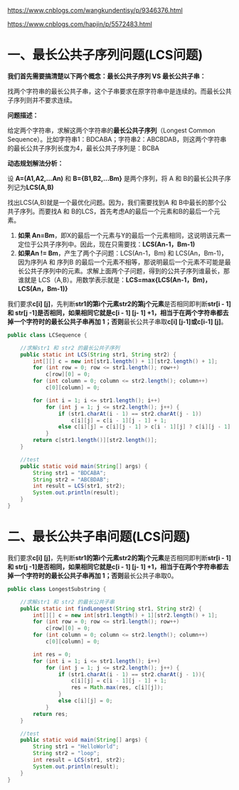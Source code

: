 

https://www.cnblogs.com/wangkundentisy/p/9346376.html

https://www.cnblogs.com/hapjin/p/5572483.html

# 一、最长公共子序列问题(LCS问题)

**我们首先需要搞清楚以下两个概念：最长公共子序列 VS 最长公共子串：**

找两个字符串的最长公共子串，这个子串要求在原字符串中是连续的。而最长公共子序列则并不要求连续。

**问题描述：**

给定两个字符串，求解这两个字符串的**最长公共子序列**（Longest Common Sequence）。比如字符串1：BDCABA；字符串2：ABCBDAB，则这两个字符串的最长公共子序列长度为4，最长公共子序列是：BCBA

**动态规划解法分析：**

设 **A=(A1,A2,…An)** 和 **B={B1,B2,…Bm}** 是两个序列，将 A 和 B的最长公共子序列记为**LCS(A,B)**

找出LCS(A,B)就是一个最优化问题。因为，我们需要找到A 和 B中最长的那个公共子序列。而要找A 和 B的LCS，首先考虑A的最后一个元素和B的最后一个元素。

1. **如果 An=Bm**，即X的最后一个元素与Y的最后一个元素相同，这说明该元素一定位于公共子序列中。因此，现在只需要找：**LCS(An-1，Bm-1)**
2. **如果An != Bm**，产生了两个子问题：LCS(An-1，Bm) 和 LCS(An，Bm-1)，因为序列A 和 序列B 的最后一个元素不相等，那说明最后一个元素不可能是最长公共子序列中的元素。求解上面两个子问题，得到的公共子序列谁最长，那谁就是 LCS（A,B）。用数学表示就是：**LCS=max{LCS(An-1，Bm)，LCS(An，Bm-1)}**

我们要求**c[i] [j]**，先判断**str1的第i个元素str2的第j个元素**是否相同即判断**str[i - 1]**和 **str[j -1]**是否相同，如果相同它就是**c[i - 1] [j- 1] +1，相当于在两个字符串都去掉一个字符时的**最长公共子串**再加 **1**；否则**最长公共子串取**c[i] [j-1]或c[i-1] [j]**。

```java
public class LCSequence {

    //求解str1 和 str2 的最长公共子序列
    public static int LCS(String str1, String str2) {
        int[][] c = new int[str1.length() + 1][str2.length() + 1];
        for (int row = 0; row <= str1.length(); row++)
            c[row][0] = 0;
        for (int column = 0; column <= str2.length(); column++)
            c[0][column] = 0;

        for (int i = 1; i <= str1.length(); i++)
            for (int j = 1; j <= str2.length(); j++) {
                if (str1.charAt(i - 1) == str2.charAt(j - 1))
                    c[i][j] = c[i - 1][j - 1] + 1;
                else c[i][j] = c[i][j - 1] > c[i - 1][j] ? c[i][j - 1] : c[i - 1][j];
            }
        return c[str1.length()][str2.length()];
    }

    //test
    public static void main(String[] args) {
        String str1 = "BDCABA";
        String str2 = "ABCBDAB";
        int result = LCS(str1, str2);
        System.out.println(result);
    }
}

```

# 二、最长公共子串问题(LCS问题)

我们要求**c[i] [j]**，先判断**str1的第i个元素str2的第j个元素**是否相同即判断**str[i - 1]**和 **str[j -1]**是否相同，如果相同它就是**c[i - 1] [j- 1] +1，相当于在两个字符串都去掉一个字符时的**最长公共子串**再加 **1**；否则**最长公共子串取0。

```java
public class LongestSubstring {

    //求解str1 和 str2 的最长公共子串
    public static int findLongest(String str1, String str2) {
        int[][] c = new int[str1.length() + 1][str2.length() + 1];
        for (int row = 0; row <= str1.length(); row++)
            c[row][0] = 0;
        for (int column = 0; column <= str2.length(); column++)
            c[0][column] = 0;

        int res = 0;
        for (int i = 1; i <= str1.length(); i++)
            for (int j = 1; j <= str2.length(); j++) {
                if (str1.charAt(i - 1) == str2.charAt(j - 1)){
                    c[i][j] = c[i - 1][j - 1] + 1;
                    res = Math.max(res, c[i][j]);
                }
                else c[i][j] = 0;
            }
        return res;
    }

    //test
    public static void main(String[] args) {
        String str1 = "HelloWorld";
        String str2 = "loop";
        int result = LCS(str1, str2);
        System.out.println(result);
    }
}

```